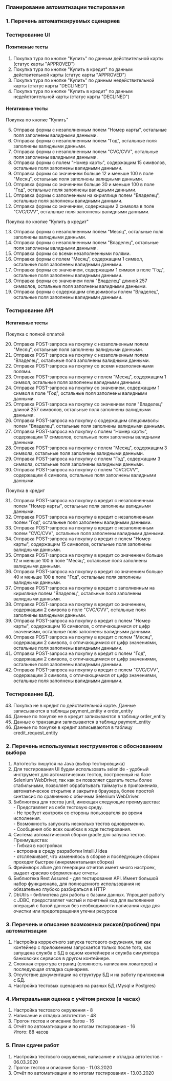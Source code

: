 ### Планирование автоматизации тестирования  

### 1. Перечень автоматизируемых сценариев

### Тестирование UI

####  Позитивные тесты  
  1. Покупка тура по кнопке "Купить" по данным действительной карты (статус карты "APPROVED")  
  2. Покупка тура по кнопке "Купить в кредит" по данным действительной карты (статус карты "APPROVED")  
  3. Покупка тура по кнопке "Купить" по данным недействительной карты (статус карты "DECLINED")  
  4. Покупка тура по кнопке "Купить в кредит" по данным недействительной карты (статус карты "DECLINED")   
  
####  Негативные тесты  
  
  Покупка по кнопке "Купить"  
    
  5. Отправка формы с незаполненным полем "Номер карты", остальные поля заполнены валидными данными.  
  6. Отправка формы с незаполненным полем "Год", остальные поля заполнены валидными данными.  
  7. Отправка формы с незаполненным полем "CVC/CVV", остальные поля заполнены валидными данными.  
  8. Отправка формы с полем "Номер карты", содержащим 15 символов, остальные поля заполнены валидными данными.  
  9. Отправка формы со значением больше 12 и меньше 100 в поле "Месяц", остальные поля заполнены валидными данными.  
  10. Отправка формы со значением больше 30 и меньше 100 в поле "Год", остальные поля заполнены валидными данными.  
  11. Отправка формы с заполненным на кириллице полем "Владелец", остальные поля заполнены валидными данными.  
  12. Отправка формы со значением, содержащим 2 символа в поле "CVC/CVV", остальные поля заполнены валидными данными. 
    
  Покупка по кнопке "Купить в кредит"  
    
  13. Отправка формы с незаполненным полем "Месяц", остальные поля заполнены валидными данными.  
  14. Отправка формы с незаполненным полем "Владелец", остальные поля заполнены валидными данными.  
  15. Отправка формы со всеми незаполненными полями.  
  16. Отправка формы с полем "Месяц", содержащим 1 символ, остальные поля заполнены валидными данными.  
  17. Отправка формы со значением, содержащим 1 символ в поле "Год", остальные поля заполнены валидными данными.  
  18. Отправка формы со значением поля "Владелец" длиной 257 символов, остальные поля заполнены валидными данными.  
  19. Отправка формы с содержащим спецсимволы полем "Владелец", остальные поля заполнены валидными данными.  
  
### Тестирование API
  
#### Негативные тесты  
   
  Покупка с полной оплатой 
  
  20. Отправка POST-запроса на покупку с незаполненным полем "Месяц", остальные поля заполнены валидными данными. 
  21. Отправка POST-запроса на покупку с незаполненным полем "Владелец", остальные поля заполнены валидными данными.  
  22. Отправка POST-запроса на покупку со всеми незаполненными полями.
  23. Отправка POST-запроса на покупку с полем "Месяц", содержащим 1 символ, остальные поля заполнены валидными данными.
  24. Отправка POST-запроса на покупку со значением, содержащим 1 символ в поле "Год", остальные поля заполнены валидными данными.
  25. Отправка POST-запроса на покупку со значением поля "Владелец" длиной 257 символов, остальные поля заполнены валидными данными.  
  26. Отправка POST-запроса на покупку с содержащим спецсимволы полем "Владелец", остальные поля заполнены валидными данными.  
  27. Отправка POST-запроса на покупку с полем "Номер карты", содержащим 17 символов, остальные поля заполнены валидными данными. 
  28. Отправка POST-запроса на покупку с полем "Месяц", содержащим 3 символа, остальные поля заполнены валидными данными.
  29. Отправка POST-запроса на покупку с полем "Год", содержащим 3 символа, остальные поля заполнены валидными данными.  
  30. Отправка POST-запроса на покупку с полем "CVC/CVV", содержащим 4 символа, остальные поля заполнены валидными данными.
  
  Покупка в кредит
   
  31. Отправка POST-запроса на покупку в кредит с незаполненным полем "Номер карты", остальные поля заполнены валидными данными.  
  32. Отправка POST-запроса на покупку в кредит с незаполненным полем "Год", остальные поля заполнены валидными данными.  
  33. Отправка POST-запроса на покупку в кредит с незаполненным полем "CVC/CVV", остальные поля заполнены валидными данными.  
  34. Отправка POST-запроса на покупку в кредит с полем "Номер карты", содержащим 15 символов, остальные поля заполнены валидными данными.  
  35. Отправка POST-запроса на покупку в кредит со значением больше 12 и меньше 100 в поле "Месяц", остальные поля заполнены валидными данными.  
  36. Отправка POST-запроса на покупку в кредит со значением больше 40 и меньше 100 в поле "Год", остальные поля заполнены валидными данными.  
  37. Отправка POST-запроса на покупку в кредит с заполненным на кириллице полем "Владелец", остальные поля заполнены валидными данными.  
  38. Отправка POST-запроса на покупку в кредит со значением, содержащим 2 символа в поле "CVC/CVV", остальные поля заполнены валидными данными.  
  39. Отправка POST-запроса на покупку в кредит с полем "Номер карты", содержащим 16 символов, с отличающимися от цифр значениями, остальные поля заполнены валидными данными.  
  40. Отправка POST-запроса на покупку в кредит с полем "Месяц", содержащим 2 символа, с отличающимися от цифр значениями, остальные поля заполнены валидными данными.  
  41. Отправка POST-запроса на покупку в кредит с полем "Год", содержащим 2 символа, с отличающимися от цифр значениями, остальные поля заполнены валидными данными.  
  42. Отправка POST-запроса на покупку в кредит с полем "CVC/CVV", содержащим 3 символа, с отличающимися от цифр значениями, остальные поля заполнены валидными данными.  
  
### Тестирование БД.
    
  43. Покупка не в кредит по действительной карте. Данные записываются в таблицы payment_entity и order_entity  
  44. Данные по покупке не в кредит записываются в таблицу order_entity  
  45. Данные о транзакции записываются в таблицу payment_entity  
  46. Данные по покупке в кредит записываются в таблицу credit_request_entity  
  
### 2. Перечень используемых инструментов с обоснованием выбора
    
  1. Автотесты пишутся на Java (выбор тестировщика)  
  2. Для тестирования UI будем использовать selenide - удобный инструмент для автоматических тестов, построенный на базе Selenium WebDriver, так как он позволяет сделать тесты более стабильными, позволяет обрабатывать таймауты в приложениях, автоматическое открытие и закрытие браузера, более простой синтаксис по сравнению с обычным Selenium WebDriver.  
  3. Библиотека для тестов junit, имеющая следующие преимущества:  
    - Представляет из себя тестовую среду.  
    - Не требует контроля со стороны пользователя во время исполнения.  
    - Возможность запускать несколько тестов одновременно.  
    - Сообщения обо всех ошибках в ходе тестирования.  
  4. Система автоматической сборки gradle для запуска тестов. Преимущества:  
    - Гибкая в настройках  
    - встроена в среду разработки IntelliJ Idea  
    - отсллеживает, что изменилось в сборке и последующие сборки проходят быстрее (инкрементальная сборка)  
  5. Фреймворк allure для генерации отчетов имеет много настроек, выдает красиво оформленные отчеты  
  6. Библиотека Rest Assured - для тестирования API. Имеет большой набор функционала, для полноценного использования не обязательно глубоко разбираться в HTTP  
  7. DbUtils - библиотека для работы с базами данных. Упрощает работу с JDBC, предоставляет чистый и понятный код для выполнения операций с базой данных без необходимости написания кода для очистки или предотвращения утечки ресурсов  
  
### 3. Перечень и описание возможных рисков(проблем) при автоматизации
  
  1. Настройка корректного запуска тестового окружения, так как контейнер с приложением запускается только после того, как запущена служба с БД в одном контейнере и служба симулятора банковских сервисов в другом контейнере.  
  2. Сложная структура страниц (сложность написания локаторов) и последующая отладка сценариев. 
  3. Отсутствие документации на структуру БД и на работу приложения с БД.
  4. Настройка тестовых сценариев на разных БД (Mysql и Postgres) 
  
### 4. Интервальная оценка с учётом рисков (в часах)
  
1. Настройка тестового окружения - 8   
2. Написание и отладка автотестов - 48  
3. Прогон тестов и описание багов - 16  
4. Отчёт по автоматизации и по итогам тестирования - 16  
Итого: 88 часов  
  
### 5. План сдачи работ
  
1. Настройка тестового окружения, написание и отладка автотестов - 06.03.2020  
2. Прогон тестов и описание багов - 11.03.2020  
3. Отчёт по автоматизации и по итогам тестирования - 13.03.2020 
